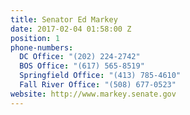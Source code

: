 ```yaml
---
title: Senator Ed Markey
date: 2017-02-04 01:58:00 Z
position: 1
phone-numbers:
  DC Office: "(202) 224-2742"
  BOS Office: "(617) 565-8519"
  Springfield Office: "(413) 785-4610"
  Fall River Office: "(508) 677-0523"
website: http://www.markey.senate.gov
---
```



